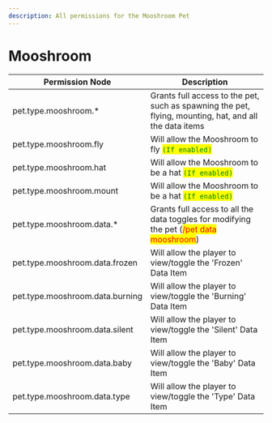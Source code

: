 ```yaml
---
description: All permissions for the Mooshroom Pet
---
```



# Mooshroom
| Permission Node | Description |
| - | - |
| pet.type.mooshroom.* | Grants full access to the pet, such as spawning the pet, flying, mounting, hat, and all the data items |
| pet.type.mooshroom.fly | Will allow the Mooshroom to fly <mark style="color:green;">`(If enabled)`</mark> |
| pet.type.mooshroom.hat | Will allow the Mooshroom to be a hat <mark style="color:green;">`(If enabled)`</mark> |
| pet.type.mooshroom.mount | Will allow the Mooshroom to be a hat <mark style="color:green;">`(If enabled)`</mark> |
| pet.type.mooshroom.data.* | Grants full access to all the data toggles for modifying the pet (<mark style="color:red;">/pet data mooshroom</mark>) |
| pet.type.mooshroom.data.frozen | Will allow the player to view/toggle the 'Frozen' Data Item |
| pet.type.mooshroom.data.burning | Will allow the player to view/toggle the 'Burning' Data Item |
| pet.type.mooshroom.data.silent | Will allow the player to view/toggle the 'Silent' Data Item |
| pet.type.mooshroom.data.baby | Will allow the player to view/toggle the 'Baby' Data Item |
| pet.type.mooshroom.data.type | Will allow the player to view/toggle the 'Type' Data Item |

